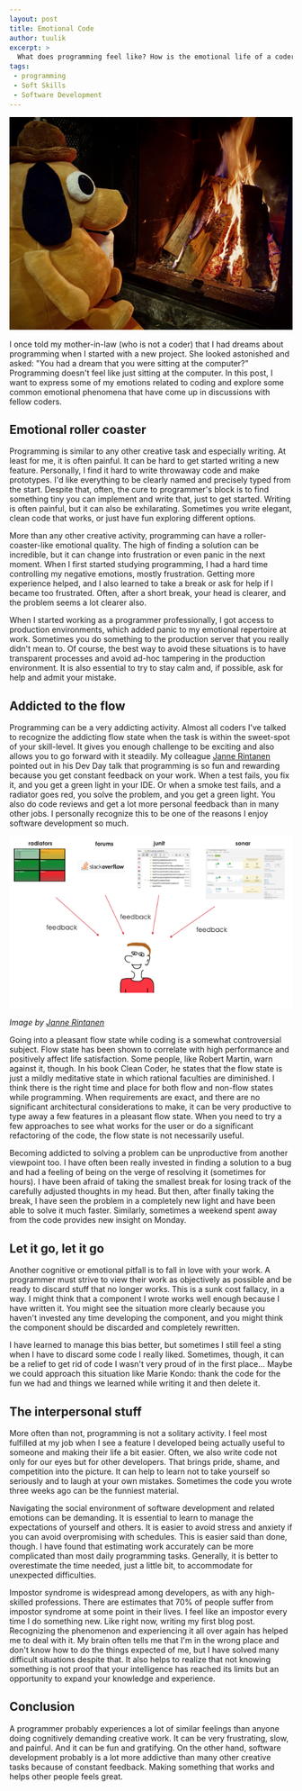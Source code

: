 ```yaml
---
layout: post
title: Emotional Code
author: tuulik
excerpt: >
  What does programming feel like? How is the emotional life of a coder? Let's talk about our feelings.
tags:
 - programming
 - Soft Skills
 - Software Development
---
```


![This is fine](/img/emotional-code/this-is-fine.jpeg)

I once told my mother-in-law (who is not a coder) that I had dreams about programming when I started with a new project. She looked astonished and asked: "You had a dream that you were sitting at the computer?" Programming doesn't feel like just sitting at the computer. In this post, I want to express some of my emotions related to coding and explore some common emotional phenomena that have come up in discussions with fellow coders.

## Emotional roller coaster

Programming is similar to any other creative task and especially writing. At least for me, it is often painful. It can be hard to get started writing a new feature. Personally, I find it hard to write throwaway code and make prototypes. I'd like everything to be clearly named and precisely typed from the start. Despite that, often, the cure to programmer's block is to find something tiny you can implement and write that, just to get started. Writing is often painful, but it can also be exhilarating. Sometimes you write elegant, clean code that works, or just have fun exploring different options.

More than any other creative activity, programming can have a roller-coaster-like emotional quality. The high of finding a solution can be incredible, but it can change into frustration or even panic in the next moment. When I first started studying programming, I had a hard time controlling my negative emotions, mostly frustration. Getting more experience helped, and I also learned to take a break or ask for help if I became too frustrated. Often, after a short break, your head is clearer, and the problem seems a lot clearer also. 

When I started working as a programmer professionally, I got access to production environments, which added panic to my emotional repertoire at work. Sometimes you do something to the production server that you really didn't mean to. Of course, the best way to avoid these situations is to have transparent processes and avoid ad-hoc tampering in the production environment. It is also essential to try to stay calm and, if possible, ask for help and admit your mistake.

## Addicted to the flow

Programming can be a very addicting activity. Almost all coders I've talked to recognize the addicting flow state when the task is within the sweet-spot of your skill-level. It gives you enough challenge to be exciting and also allows you to go forward with it steadily. My colleague [Janne Rintanen](https://twitter.com/JRintanen) pointed out in his Dev Day talk that programming is so fun and rewarding because you get constant feedback on your work. When a test fails, you fix it, and you get a green light in your IDE. Or when a smoke test fails, and a radiator goes red, you solve the problem, and you get a green light. You also do code reviews and get a lot more personal feedback than in many other jobs. I personally recognize this to be one of the reasons I enjoy software development so much.

![Developer gets constant feedback](/img/emotional-code/constant-feedback.png)

*Image by [Janne Rintanen](https://twitter.com/JRintanen)*

Going into a pleasant flow state while coding is a somewhat controversial subject. Flow state has been shown to correlate with high performance and positively affect life satisfaction. Some people, like Robert Martin, warn against it, though. In his book Clean Coder, he states that the flow state is just a mildly meditative state in which rational faculties are diminished. I think there is the right time and place for both flow and non-flow states while programming. When requirements are exact, and there are no significant architectural considerations to make, it can be very productive to type away a few features in a pleasant flow state. When you need to try a few approaches to see what works for the user or do a significant refactoring of the code, the flow state is not necessarily useful.

Becoming addicted to solving a problem can be unproductive from another viewpoint too. I have often been really invested in finding a solution to a bug and had a feeling of being on the verge of resolving it (sometimes for hours). I have been afraid of taking the smallest break for losing track of the carefully adjusted thoughts in my head. But then, after finally taking the break, I have seen the problem in a completely new light and have been able to solve it much faster. Similarly, sometimes a weekend spent away from the code provides new insight on Monday.

## Let it go, let it go

Another cognitive or emotional pitfall is to fall in love with your work. A programmer must strive to view their work as objectively as possible and be ready to discard stuff that no longer works. This is a sunk cost fallacy, in a way. I might think that a component I wrote works well enough because I have written it. You might see the situation more clearly because you haven't invested any time developing the component, and you might think the component should be discarded and completely rewritten. 

I have learned to manage this bias better, but sometimes I still feel a sting when I have to discard some code I really liked. Sometimes, though, it can be a relief to get rid of code I wasn't very proud of in the first place… Maybe we could approach this situation like Marie Kondo: thank the code for the fun we had and things we learned while writing it and then delete it.

## The interpersonal stuff

More often than not, programming is not a solitary activity. I feel most fulfilled at my job when I see a feature I developed being actually useful to someone and making their life a bit easier. Often, we also write code not only for our eyes but for other developers. That brings pride, shame, and competition into the picture. It can help to learn not to take yourself so seriously and to laugh at your own mistakes. Sometimes the code you wrote three weeks ago can be the funniest material.

Navigating the social environment of software development and related emotions can be demanding. It is essential to learn to manage the expectations of yourself and others. It is easier to avoid stress and anxiety if you can avoid overpromising with schedules. This is easier said than done, though. I have found that estimating work accurately can be more complicated than most daily programming tasks. Generally, it is better to overestimate the time needed, just a little bit, to accommodate for unexpected difficulties.

Impostor syndrome is widespread among developers, as with any high-skilled professions. There are estimates that 70% of people suffer from impostor syndrome at some point in their lives. I feel like an impostor every time I do something new. Like right now, writing my first blog post. Recognizing the phenomenon and experiencing it all over again has helped me to deal with it. My brain often tells me that I'm in the wrong place and don't know how to do the things expected of me, but I have solved many difficult situations despite that. It also helps to realize that not knowing something is not proof that your intelligence has reached its limits but an opportunity to expand your knowledge and experience.

## Conclusion

A programmer probably experiences a lot of similar feelings than anyone doing cognitively demanding creative work. It can be very frustrating, slow, and painful. And it can be fun and gratifying. On the other hand, software development probably is a lot more addictive than many other creative tasks because of constant feedback. Making something that works and helps other people feels great.
